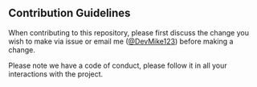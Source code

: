 ## Contribution Guidelines

When contributing to this repository, please first discuss the change you wish to make via issue or email me ([@DevMike123](mailto:devmike333@gmail.com?subject="Contributing+to+Luca")) before making a change.

Please note we have a code of conduct, please follow it in all your interactions with the project.
